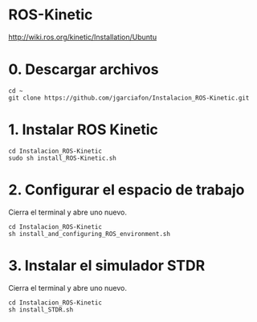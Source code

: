# ROS-Kinetic
http://wiki.ros.org/kinetic/Installation/Ubuntu
# 0. Descargar archivos
```
cd ~
git clone https://github.com/jgarciafon/Instalacion_ROS-Kinetic.git
```
# 1. Instalar ROS Kinetic
```
cd Instalacion_ROS-Kinetic
sudo sh install_ROS-Kinetic.sh
```
# 2. Configurar el espacio de trabajo
Cierra el terminal y abre uno nuevo.
```
cd Instalacion_ROS-Kinetic
sh install_and_configuring_ROS_environment.sh
```
# 3. Instalar el simulador STDR
Cierra el terminal y abre uno nuevo.
```
cd Instalacion_ROS-Kinetic
sh install_STDR.sh
```
